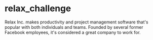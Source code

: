 # relax_challenge

Relax Inc. makes productivity and project management software that's popular with both individuals and teams. Founded by several former Facebook employees, it's considered a great company to work for.
